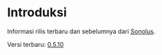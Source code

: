 # Introduksi

Informasi rilis terbaru dan sebelumnya dari [Sonolus](https://sonolus.com).

Versi terbaru: [0.5.10](./versions/0.5.10.md)
